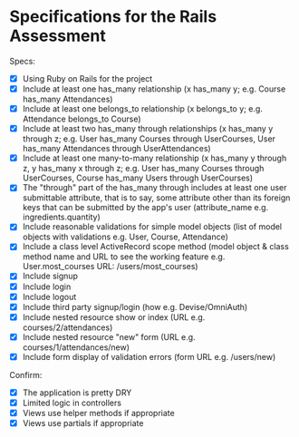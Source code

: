 # Specifications for the Rails Assessment

Specs:
- [x] Using Ruby on Rails for the project
- [x] Include at least one has_many relationship (x has_many y; e.g. Course has_many Attendances) 
- [x] Include at least one belongs_to relationship (x belongs_to y; e.g. Attendance belongs_to Course)
- [x] Include at least two has_many through relationships (x has_many y through z; e.g. User has_many Courses through UserCourses, User has_many Attendances through UserAttendances)
- [x] Include at least one many-to-many relationship (x has_many y through z, y has_many x through z; e.g. User has_many Courses through UserCourses, Course has_many Users through UserCourses)
- [x] The "through" part of the has_many through includes at least one user submittable attribute, that is to say, some attribute other than its foreign keys that can be submitted by the app's user (attribute_name e.g. ingredients.quantity)
- [x] Include reasonable validations for simple model objects (list of model objects with validations e.g. User, Course, Attendance)
- [x] Include a class level ActiveRecord scope method (model object & class method name and URL to see the working feature e.g. User.most_courses URL: /users/most_courses)
- [x] Include signup
- [x] Include login
- [x] Include logout
- [x] Include third party signup/login (how e.g. Devise/OmniAuth)
- [x] Include nested resource show or index (URL e.g. courses/2/attendances)
- [x] Include nested resource "new" form (URL e.g. courses/1/attendances/new)
- [x] Include form display of validation errors (form URL e.g. /users/new)

Confirm:
- [x] The application is pretty DRY
- [x] Limited logic in controllers
- [x] Views use helper methods if appropriate
- [x] Views use partials if appropriate